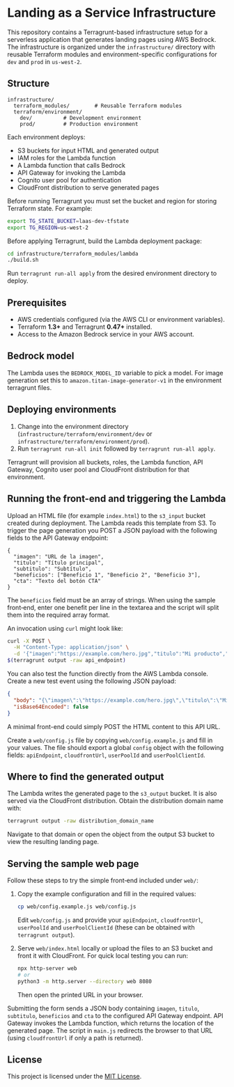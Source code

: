 # Landing as a Service Infrastructure

This repository contains a Terragrunt-based infrastructure setup for a serverless application that generates landing pages using AWS Bedrock. The infrastructure is organized under the `infrastructure/` directory with reusable Terraform modules and environment-specific configurations for `dev` and `prod` in `us-west-2`.

## Structure

```
infrastructure/
  terraform_modules/        # Reusable Terraform modules
  terraform/environment/
    dev/          # Development environment
    prod/         # Production environment
```

Each environment deploys:
- S3 buckets for input HTML and generated output
- IAM roles for the Lambda function
- A Lambda function that calls Bedrock
- API Gateway for invoking the Lambda
- Cognito user pool for authentication
- CloudFront distribution to serve generated pages

Before running Terragrunt you must set the bucket and region for storing
Terraform state. For example:

```bash
export TG_STATE_BUCKET=laas-dev-tfstate
export TG_REGION=us-west-2
```

Before applying Terragrunt, build the Lambda deployment package:

```bash
cd infrastructure/terraform_modules/lambda
./build.sh
```

Run `terragrunt run-all apply` from the desired environment directory to deploy.

## Prerequisites

- AWS credentials configured (via the AWS CLI or environment variables).
- Terraform **1.3+** and Terragrunt **0.47+** installed.
- Access to the Amazon Bedrock service in your AWS account.
## Bedrock model
The Lambda uses the `BEDROCK_MODEL_ID` variable to pick a model. For image generation set this to `amazon.titan-image-generator-v1` in the environment terragrunt files.


## Deploying environments

1. Change into the environment directory (`infrastructure/terraform/environment/dev` or `infrastructure/terraform/environment/prod`).
2. Run `terragrunt run-all init` followed by `terragrunt run-all apply`.

Terragrunt will provision all buckets, roles, the Lambda function, API Gateway, Cognito user pool and CloudFront distribution for that environment.

## Running the front-end and triggering the Lambda

Upload an HTML file (for example `index.html`) to the `s3_input` bucket created
during deployment. The Lambda reads this template from S3. To trigger the page
generation you POST a JSON payload with the following fields to the API Gateway
endpoint:

```
{
  "imagen": "URL de la imagen",
  "titulo": "Título principal",
  "subtitulo": "Subtítulo",
  "beneficios": ["Beneficio 1", "Beneficio 2", "Beneficio 3"],
  "cta": "Texto del botón CTA"
}
```

The `beneficios` field must be an array of strings. When using the sample front‑end, enter one benefit per line in the textarea and the script will split them into the required array format.

An invocation using `curl` might look like:

```bash
curl -X POST \
  -H "Content-Type: application/json" \
  -d '{"imagen":"https://example.com/hero.jpg","titulo":"Mi producto","subtitulo":"Subtítulo","beneficios":["Beneficio 1","Beneficio 2"],"cta":"Comprar"}' \
$(terragrunt output -raw api_endpoint)
```

You can also test the function directly from the AWS Lambda console. Create a
new test event using the following JSON payload:

```json
{
  "body": "{\"imagen\":\"https://example.com/hero.jpg\",\"titulo\":\"Mi producto\",\"subtitulo\":\"Subtítulo\",\"beneficios\":[\"Beneficio 1\",\"Beneficio 2\"],\"cta\":\"Comprar\"}",
  "isBase64Encoded": false
}
```

A minimal front-end could simply POST the HTML content to this API URL.

Create a `web/config.js` file by copying `web/config.example.js` and fill in
your values. The file should export a global `config` object with the following
fields:
`apiEndpoint`, `cloudfrontUrl`, `userPoolId` and `userPoolClientId`.

## Where to find the generated output

The Lambda writes the generated page to the `s3_output` bucket. It is also served via the CloudFront distribution. Obtain the distribution domain name with:

```bash
terragrunt output -raw distribution_domain_name
```

Navigate to that domain or open the object from the output S3 bucket to view the resulting landing page.


## Serving the sample web page

Follow these steps to try the simple front‑end included under `web/`:

1. Copy the example configuration and fill in the required values:

   ```bash
   cp web/config.example.js web/config.js
   ```

   Edit `web/config.js` and provide your `apiEndpoint`, `cloudfrontUrl`,
   `userPoolId` and `userPoolClientId` (these can be obtained with
   `terragrunt output`).

2. Serve `web/index.html` locally or upload the files to an S3 bucket
   and front it with CloudFront. For quick local testing you can run:

   ```bash
   npx http-server web
   # or
   python3 -m http.server --directory web 8080
   ```

   Then open the printed URL in your browser.

Submitting the form sends a JSON body containing `imagen`, `titulo`, `subtitulo`,
`beneficios` and `cta` to the configured API Gateway endpoint. API Gateway invokes
the Lambda function, which
returns the location of the generated page. The script in `main.js` redirects
the browser to that URL (using `cloudfrontUrl` if only a path is returned).



## License

This project is licensed under the [MIT License](LICENSE).

